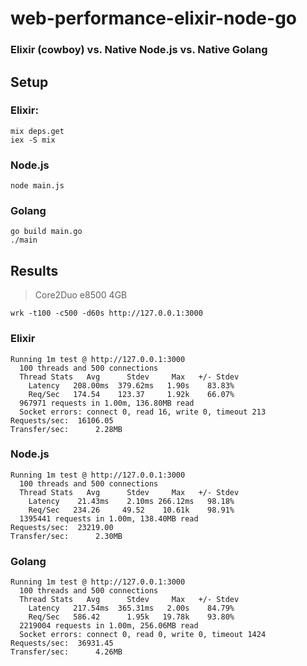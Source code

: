 # web-performance-elixir-node-go
### Elixir (cowboy) vs. Native Node.js vs. Native Golang
## Setup
### Elixir:
```
mix deps.get
iex -S mix
```
### Node.js
```
node main.js
```
### Golang
```
go build main.go
./main
```
## Results
> Core2Duo e8500 4GB
```
wrk -t100 -c500 -d60s http://127.0.0.1:3000
```
### Elixir
```
Running 1m test @ http://127.0.0.1:3000
  100 threads and 500 connections
  Thread Stats   Avg      Stdev     Max   +/- Stdev
    Latency   208.00ms  379.62ms   1.90s    83.83%
    Req/Sec   174.54    123.37     1.92k    66.07%
  967971 requests in 1.00m, 136.80MB read
  Socket errors: connect 0, read 16, write 0, timeout 213
Requests/sec:  16106.05
Transfer/sec:      2.28MB
```

### Node.js
```
Running 1m test @ http://127.0.0.1:3000
  100 threads and 500 connections
  Thread Stats   Avg      Stdev     Max   +/- Stdev
    Latency    21.43ms    2.10ms 266.12ms   98.18%
    Req/Sec   234.26     49.52    10.61k    98.91%
  1395441 requests in 1.00m, 138.40MB read
Requests/sec:  23219.00
Transfer/sec:      2.30MB
```

### Golang
```
Running 1m test @ http://127.0.0.1:3000
  100 threads and 500 connections
  Thread Stats   Avg      Stdev     Max   +/- Stdev
    Latency   217.54ms  365.31ms   2.00s    84.79%
    Req/Sec   586.42      1.95k   19.78k    93.80%
  2219004 requests in 1.00m, 256.06MB read
  Socket errors: connect 0, read 0, write 0, timeout 1424
Requests/sec:  36931.45
Transfer/sec:      4.26MB
```
